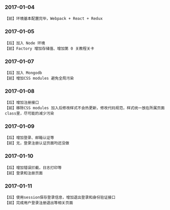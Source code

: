 ### 2017-01-04 
	【前】环境基本配置完毕，Webpack + React + Redux

### 2017-01-05 
	【后】加入 Node 环境
	【前】Factory 增加存储值、增加第 0 关教程关卡

### 2017-01-07
	【后】加入 Mongodb
	【前】增加CSS modules 避免全局污染

### 2017-01-08
	【后】增加注册接口
	【前】移除CSS modules 加入后修改样式不会热更新，修改代码规范，样式统一放在所属页面class里，尽可能的减少污染

### 2017-01-09
	【后】增加登录、邮箱认证等
	【前】无，登录注册认证页面均还没做

### 2017-01-10
	【后】增加错误拦截，日志打印等
	【前】登录和注册页面

### 2017-01-11
	【后】使用session保存登录信息，增加退出登录和身份验证接口
	【前】完成用户登录注册退出等相关页面
